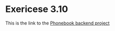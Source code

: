 # Exericese  3.10
This is the link to the [Phonebook backend project](https://fullstack-hy2024-backend-phonebook.onrender.com/)